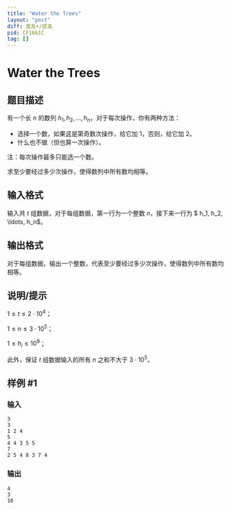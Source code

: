 ```yaml
---
title: "Water the Trees"
layout: "post"
diff: 普及+/提高
pid: CF1661C
tag: []
---
```


# Water the Trees

## 题目描述

有一个长 $n$ 的数列 $h_1,h_2,\ldots,h_n$，对于每次操作，你有两种方法：
- 选择一个数，如果这是第奇数次操作，给它加 $1$，否则，给它加 $2$。
- 什么也不做（但也算一次操作）。

注：每次操作最多只能选一个数。

求至少要经过多少次操作，使得数列中所有数均相等。

## 输入格式

输入共 $t$ 组数据，对于每组数据，第一行为一个整数 $n$，接下来一行为 $ h_1, h_2, \ldots, h_n$。

## 输出格式

对于每组数据，输出一个整数，代表至少要经过多少次操作，使得数列中所有数均相等。

## 说明/提示

$1 \le t \le 2 \cdot 10^4$；

$1 \le n \le 3 \cdot 10^5$；

$1 \le h_i \le 10^9$；

此外，保证 $t$ 组数据输入的所有 $n$ 之和不大于 $3\cdot 10^5$。

## 样例 #1

### 输入

```
3
3
1 2 4
5
4 4 3 5 5
7
2 5 4 8 3 7 4
```

### 输出

```
4
3
16
```

